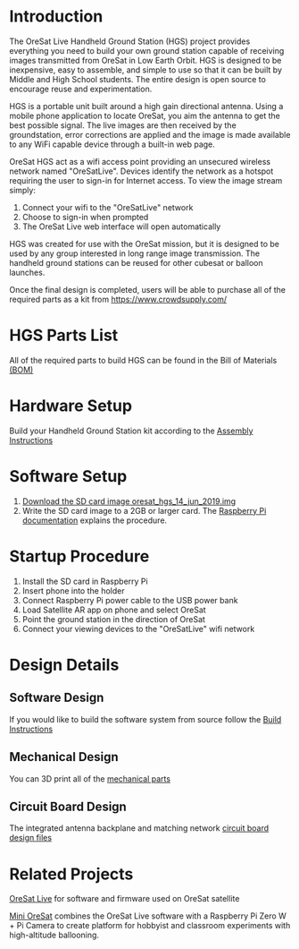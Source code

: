 # Introduction
The OreSat Live Handheld Ground Station (HGS) project provides everything you need to build your own ground station capable of receiving images transmitted from OreSat in Low Earth Orbit.  HGS is designed to be inexpensive, easy to assemble, and simple to use so that it can be built by Middle and High School students.  The entire design is open source to encourage reuse and experimentation.

HGS is a portable unit built around a high gain directional antenna. Using a mobile phone application to locate OreSat, you aim the antenna to get the best possible signal. The live images are then received by the groundstation, error corrections are applied and the image is made available to any WiFi capable device through a built-in web page.

OreSat HGS act as a wifi access point providing an unsecured wireless network named "OreSatLive".  Devices identify the network as a hotspot requiring the user to sign-in for Internet access.  To view the image stream simply:
1. Connect your wifi to the "OreSatLive" network
2. Choose to sign-in when prompted
3. The OreSat Live web interface will open automatically

HGS was created for use with the OreSat mission, but it is designed to be used by any group interested in long range image transmission.  The handheld ground stations can be reused for other cubesat or balloon launches.

Once the final design is completed, users will be able to purchase all of the required parts as a kit from https://www.crowdsupply.com/

# HGS Parts List
All of the required parts to build HGS can be found in the Bill of Materials [(BOM)](BOM.md)

# Hardware Setup
Build your Handheld Ground Station kit according to the [Assembly Instructions](ASSEMBLY.md)

# Software Setup
1. [Download the SD card image oresat_hgs_14_jun_2019.img](https://drive.google.com/a/pdx.edu/uc?id=1BvP8ltkEwoBRSbCfQXceEiuxpVhkSf37&export=download)
2. Write the SD card image to a 2GB or larger card.  The [Raspberry Pi documentation](https://www.raspberrypi.org/documentation/installation/installing-images/) explains the procedure.

# Startup Procedure
1. Install the SD card in Raspberry Pi
2. Insert phone into the holder
3. Connect Raspberry Pi power cable to the USB power bank
4. Load Satellite AR app on phone and select OreSat
5. Point the ground station in the direction of OreSat
3. Connect your viewing devices to the "OreSatLive" wifi network

# Design Details
## Software Design
If you would like to build the software system from source follow the [Build Instructions](software/BUILD.md)

## Mechanical Design
You can 3D print all of the [mechanical parts](hgs-model/README.md)  

## Circuit Board Design
The integrated antenna backplane and matching network [circuit board design files](backplane/README.md)

# Related Projects
[OreSat Live](https://github.com/oresat/oresat-dxwifi-software) for software and firmware used on OreSat satellite

[Mini OreSat](https://github.com/oresat/oresat-live-mini-oresat) combines the OreSat Live software with a Raspberry Pi Zero W + Pi Camera to create platform for hobbyist and classroom experiments with high-altitude ballooning.
